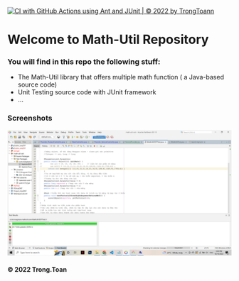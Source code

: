 [![CI with GitHub Actions using Ant and JUnit | © 2022 by TrongToann](https://github.com/TrongToann/math-util-ant/actions/workflows/ci-junit.yml/badge.svg)](https://github.com/TrongToann/math-util-ant/actions/workflows/ci-junit.yml)

# Welcome to Math-Util Repository

### You will find in this repo the following stuff:

- The Math-Util library that offers multiple math function ( a
  Java-based source code)
- Unit Testing source code with JUnit framework
- ...

### Screenshots

![Source code with JUnit](https://github.com/TrongToann/math-util-ant/blob/main/image/DDTwithJunit.png)

#### © 2022 Trong.Toan
